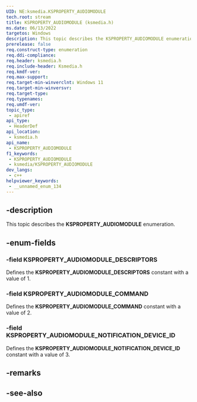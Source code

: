 ```yaml
---
UID: NE:ksmedia.KSPROPERTY_AUDIOMODULE
tech.root: stream
title: KSPROPERTY_AUDIOMODULE (ksmedia.h)
ms.date: 06/13/2022
targetos: Windows
description: This topic describes the KSPROPERTY_AUDIOMODULE enumeration.
prerelease: false
req.construct-type: enumeration
req.ddi-compliance: 
req.header: ksmedia.h
req.include-header: Ksmedia.h
req.kmdf-ver: 
req.max-support: 
req.target-min-winverclnt: Windows 11
req.target-min-winversvr: 
req.target-type: 
req.typenames: 
req.umdf-ver: 
topic_type:
 - apiref
api_type:
 - HeaderDef
api_location:
 - ksmedia.h
api_name:
 - KSPROPERTY_AUDIOMODULE
f1_keywords:
 - KSPROPERTY_AUDIOMODULE
 - ksmedia/KSPROPERTY_AUDIOMODULE
dev_langs:
 - c++
helpviewer_keywords:
 - __unnamed_enum_134
---
```


## -description

This topic describes the **KSPROPERTY_AUDIOMODULE** enumeration.

## -enum-fields

### -field KSPROPERTY_AUDIOMODULE_DESCRIPTORS

Defines the **KSPROPERTY_AUDIOMODULE_DESCRIPTORS** constant with a value of 1.

### -field KSPROPERTY_AUDIOMODULE_COMMAND

Defines the **KSPROPERTY_AUDIOMODULE_COMMAND** constant with a value of 2.

### -field KSPROPERTY_AUDIOMODULE_NOTIFICATION_DEVICE_ID

Defines the **KSPROPERTY_AUDIOMODULE_NOTIFICATION_DEVICE_ID** constant with a value of 3.

## -remarks

## -see-also

